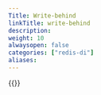 ```yaml
---
Title: Write-behind
linkTitle: write-behind
description: 
weight: 10
alwaysopen: false
categories: ["redis-di"]
aliases: 
---
```


{{<allchildren style="h2" description="true"/>}}